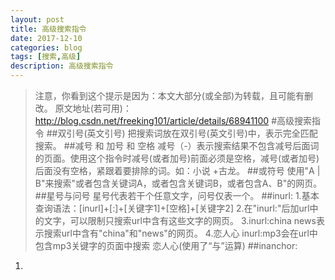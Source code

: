 ```yaml
---
layout: post
title: 高级搜索指令
date: 2017-12-10
categories: blog
tags: [搜索,高级]
description: 高级搜索指令
---
```

>注意，你看到这个提示是因为：本文大部分(或全部)为转载，且可能有删改。
>原文地址(若可用)：http://blog.csdn.net/freeking101/article/details/68941100
#高级搜索指令
##双引号(英文引号)
	把搜索词放在双引号(英文引号)中，表示完全匹配搜索。
##减号 和 加号 和 空格
	减号（-）表示搜索结果不包含减号后面词的页面。使用这个指令时减号(或者加号)前面必须是空格，减号(或者加号)后面没有空格，紧跟着要排除的词。如：小说 +古龙。
##或符号
	使用"A | B"来搜索"或者包含关键词A，或者包含关键词B，或者包含A、B"的网页。
##星号与问号
	星号代表若干个任意文字，问号仅表一个。
##inurl:
1.基本查询语法：[inurl]+[:]+[关键字1]+[空格]+[关键字2]
2.在"inurl:"后加url中的文字，可以限制只搜索url中含有这些文字的网页。
3.inurl:china news表示搜索url中含有"china"和"news"的网页。
4.恋人心 inurl:mp3会在url中包含mp3关键字的页面中搜索 恋人心(使用了“与”运算)
##inanchor:
1.